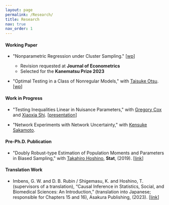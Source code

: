 ```yaml
---
layout: page
permalink: /Research/
title: Research
nav: true
nav_order: 1
---
```


#### Working Paper
* "Nonparametric Regression under Cluster Sampling." [<a href="https://www.rieb.kobe-u.ac.jp/academic/ra/dp/English/DP2024-20.pdf">wp</a>]<!-- [<a href="https://arxiv.org/abs/2403.04766">wp</a>] -->
  <ul>
  <li>Revision requested at <b>Journal of Econometrics</b></li>
  <li>Selected for the <b>Kanematsu Prize 2023</b></li>
  </ul>

* "Optimal Testing in a Class of Nonregular Models," with <a href="https://personal.lse.ac.uk/otsu/">Taisuke Otsu</a>. [<a href="https://www.sanken.keio.ac.jp/publication/KEO-dp/177/KEO-DP177.pdf">wp</a>]

#### Work in Progress
* "Testing Inequalities Linear in Nuisance Parameters," with <a href="https://sites.google.com/site/gregoryfcox/">Gregory Cox</a> and <a href="https://users.ssc.wisc.edu/~xshi/">Xiaoxia Shi</a>.  [<a href="https://www.chamberlainseminar.org/past-seminars/fall-2023">presentation</a>]

* "Network Experiments with Network Uncertainty," with <a href="https://econ.wisc.edu/staff/sakamoto-kensuke/">Kensuke Sakamoto</a>.

#### Pre-Ph.D. Publication
* "Doubly Robust-type Estimation of Population Moments and Parameters in Biased Sampling," with <a href="https://k-ris.keio.ac.jp/html/100000523_en.html">Takahiro Hoshino</a>, **Stat**, (2019). [<a href="https://onlinelibrary.wiley.com/doi/epdf/10.1002/sta4.241">link</a>]

#### Translation Work
* Imbens, G. W. and D. B. Rubin / Shigemasu, K. and Hoshino, T. (supervisors of a translation),
“Causal Inference in Statistics, Social, and Biomedical Sciences: An Introduction,”
(translation into Japanese; responsible for Chapters 15 and 16), Asakura Publishing, (2023). [<a href="https://www.asakura.co.jp/detail.php?book_code=12291">link</a>]
